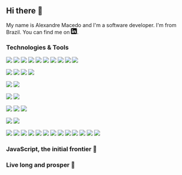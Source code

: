 ## Hi there 👋

My name is Alexandre Macedo and I'm a software developer. I'm from Brazil. You can find me on [![LinkedIn][linkedin-logo]][linkedin].

### Technologies & Tools
![](https://img.shields.io/badge/Code-JavaScript-informational?style=flat&logo=javascript&logoColor=white&color=2bbc8a)
![](https://img.shields.io/badge/Code-TypeScript-informational?style=flat&logo=typescript&logoColor=white&color=2bbc8a)
![](https://img.shields.io/badge/Code-NodeJS-informational?style=flat&logo=node.js&logoColor=white&color=2bbc8a)
![](https://img.shields.io/badge/Code-ReactJS-informational?style=flat&logo=react&logoColor=white&color=2bbc8a)
![](https://img.shields.io/badge/Code-ReactNative-informational?style=flat&logo=react&logoColor=white&color=2bbc8a)
![](https://img.shields.io/badge/Code-D3JS-informational?style=flat&logo=d3.js&logoColor=white&color=2bbc8a)
![](https://img.shields.io/badge/Code-Java-informational?style=flat&logo=java&logoColor=white&color=2bbc8a)
![](https://img.shields.io/badge/Code-Android-informational?style=flat&logo=android&logoColor=white&color=2bbc8a)
![](https://img.shields.io/badge/Code-HTML5-informational?style=flat&logo=html5&logoColor=white&color=2bbc8a)
![](https://img.shields.io/badge/Code-CSS3-informational?style=flat&logo=css3&logoColor=white&color=2bbc8a)

![](https://img.shields.io/badge/Database-PostgreSQL-informational?style=flat&logo=postgresql&logoColor=white&color=2bbc8a)
![](https://img.shields.io/badge/Database-MongoDB-informational?style=flat&logo=mongodb&logoColor=white&color=2bbc8a)
![](https://img.shields.io/badge/Database-Redis-informational?style=flat&logo=redis&logoColor=white&color=2bbc8a)
![](https://img.shields.io/badge/Database-Firebase-informational?style=flat&logo=firebase&logoColor=white&color=2bbc8a)

![](https://img.shields.io/badge/CodeLint-Eslint-informational?style=flat&logo=eslint&logoColor=white&color=2bbc8a)
![](https://img.shields.io/badge/CodeLint-Prettier-informational?style=flat&logo=prettier&logoColor=white&color=2bbc8a)

![](https://img.shields.io/badge/PackageManager-NPM-informational?style=flat&logo=npm&logoColor=white&color=2bbc8a)
![](https://img.shields.io/badge/PackageManager-Yarn-informational?style=flat&logo=yarn&logoColor=white&color=2bbc8a)

![](https://img.shields.io/badge/Tools-Git-informational?style=flat&logo=git&logoColor=white&color=2bbc8a)
![](https://img.shields.io/badge/Tools-Github-informational?style=flat&logo=github&logoColor=white&color=2bbc8a)
![](https://img.shields.io/badge/Tools-Docker-informational?style=flat&logo=docker&logoColor=white&color=2bbc8a)

![](https://img.shields.io/badge/OS-Linux-informational?style=flat&logo=linux&logoColor=white&color=2bbc8a)
![](https://img.shields.io/badge/OS-Windows-informational?style=flat&logo=windows&logoColor=white&color=2bbc8a)


![](https://img.shields.io/badge/More-NextJS-informational?style=flat&logo=next.js&logoColor=white&color=2bbc8a)
![](https://img.shields.io/badge/More-AdonisJS-informational?style=flat&logo=adonisjs&logoColor=white&color=2bbc8a)
![](https://img.shields.io/badge/More-JsonWebTokens-informational?style=flat&logo=json-web-tokens&logoColor=white&color=2bbc8a)
![](https://img.shields.io/badge/More-Bootstrap-informational?style=flat&logo=bootstrap&logoColor=white&color=2bbc8a)
![](https://img.shields.io/badge/More-Tailwindcss-informational?style=flat&logo=bootstrap&logoColor=white&color=2bbc8a)
![](https://img.shields.io/badge/More-Webpack-informational?style=flat&logo=webpack&logoColor=white&color=2bbc8a)
![](https://img.shields.io/badge/More-Babel-informational?style=flat&logo=babel&logoColor=white&color=2bbc8a)
![](https://img.shields.io/badge/More-Swagger-informational?style=flat&logo=swagger&logoColor=white&color=2bbc8a)
![](https://img.shields.io/badge/More-GraphQL-informational?style=flat&logo=graphql&logoColor=white&color=2bbc8a)
![](https://img.shields.io/badge/More-Redux-informational?style=flat&logo=redux&logoColor=white&color=2bbc8a)
![](https://img.shields.io/badge/More-Jest-informational?style=flat&logo=jest&logoColor=white&color=2bbc8a)
![](https://img.shields.io/badge/More-Insomnia-informational?style=flat&logo=insomnia&logoColor=white&color=2bbc8a)
![](https://img.shields.io/badge/More-Figma-informational?style=flat&logo=figma&logoColor=white&color=2bbc8a)

### JavaScript, the initial frontier 🚀

### Live long and prosper 🖖

[linkedin]: https://www.linkedin.com/in/alexandreomacedo/
[linkedin-logo]: https://raw.githubusercontent.com/AlexandreMacedoo/alexandremacedoo/master/.github/linkedin-3-16.png

<!-- Resources -->
<!-- Icons: https://simpleicons.org/ -->
<!-- Shields: https://shields.io/ -->
<!-- Awesome GitHub Profile README: https://github.com/abhisheknaiidu/awesome-github-profile-readme -->
